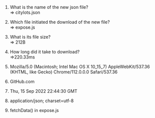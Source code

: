 1. What is the name of the new json file?<br>
=> citylots.json
2. Which file initiated the download of the new file?<br>
=> expose.js
3. What is its file size?<br>
=> 212B
4. How long did it take to download?<br>
=>220.33ms

5. Mozilla/5.0 (Macintosh; Intel Mac OS X 10_15_7) AppleWebKit/537.36 (KHTML, like Gecko) Chrome/112.0.0.0 Safari/537.36
6. GitHub.com
7. Thu, 15 Sep 2022 22:44:30 GMT
8. application/json; charset=utf-8
9. fetchData() in expose.js
